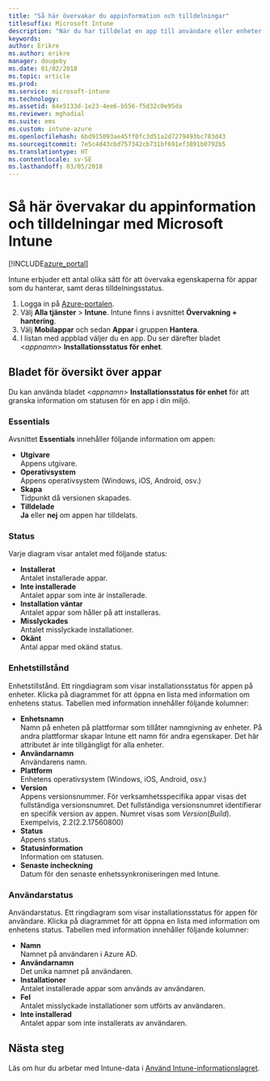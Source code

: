 ```yaml
---
title: "Så här övervakar du appinformation och tilldelningar"
titlesuffix: Microsoft Intune
description: "När du har tilldelat en app till användare eller enheter kan du använda den här informationen för att övervaka dess status."
keywords: 
author: Erikre
ms.author: erikre
manager: dougeby
ms.date: 01/02/2018
ms.topic: article
ms.prod: 
ms.service: microsoft-intune
ms.technology: 
ms.assetid: 64e5133d-1e23-4ee6-b556-f5d32c0e95da
ms.reviewer: mghadial
ms.suite: ems
ms.custom: intune-azure
ms.openlocfilehash: 6bd915093ae45ff0fc3d51a2d7279493bc783d43
ms.sourcegitcommit: 7e5c4d43cbd757342cb731bf691ef3891b0792b5
ms.translationtype: HT
ms.contentlocale: sv-SE
ms.lasthandoff: 03/05/2018
---
```

# <a name="how-to-monitor-app-information-and-assignments-with-microsoft-intune"></a>Så här övervakar du appinformation och tilldelningar med Microsoft Intune

[!INCLUDE[azure_portal](./includes/azure_portal.md)]

Intune erbjuder ett antal olika sätt för att övervaka egenskaperna för appar som du hanterar, samt deras tilldelningsstatus.

1. Logga in på [Azure-portalen](https://portal.azure.com).
2. Välj **Alla tjänster** > **Intune**. Intune finns i avsnittet **Övervakning + hantering**.
3. Välj **Mobilappar** och sedan **Appar** i gruppen **Hantera**.
5. I listan med appblad väljer du en app. Du ser därefter bladet <*appnamn*> **Installationsstatus för enhet**.

## <a name="app-overview-blade"></a>Bladet för översikt över appar

Du kan använda bladet <*appnamn*> **Installationsstatus för enhet** för att granska information om statusen för en app i din miljö.

### <a name="essentials"></a>Essentials

Avsnittet **Essentials** innehåller följande information om appen:

 - **Utgivare**  
Appens utgivare.
 - **Operativsystem**  
Appens operativsystem (Windows, iOS, Android, osv.)
 - **Skapa**  
Tidpunkt då versionen skapades.
 - **Tilldelade**  
**Ja** eller **nej** om appen har tilldelats.

### <a name="status"></a>Status
Varje diagram visar antalet med följande status:

 - **Installerat**  
Antalet installerade appar.
 - **Inte installerade**  
Antalet appar som inte är installerade.
 - **Installation väntar**  
Antalet appar som håller på att installeras.
 - **Misslyckades**  
Antalet misslyckade installationer.
 - **Okänt**  
Antal appar med okänd status.

### <a name="device-status"></a>Enhetstillstånd

Enhetstillstånd. Ett ringdiagram som visar installationsstatus för appen på enheter. Klicka på diagrammet för att öppna en lista med information om enhetens status. Tabellen med information innehåller följande kolumner:

 - **Enhetsnamn**  
Namn på enheten på plattformar som tillåter namngivning av enheter. På andra plattformar skapar Intune ett namn för andra egenskaper. Det här attributet är inte tillgängligt för alla enheter.
 - **Användarnamn**  
Användarens namn.
 - **Plattform**  
Enhetens operativsystem (Windows, iOS, Android, osv.)
 - **Version**  
Appens versionsnummer. För verksamhetsspecifika appar visas det fullständiga versionsnumret. Det fullständiga versionsnumret identifierar en specifik version av appen. Numret visas som _Version_(_Build_). Exempelvis, 2.2(2.2.17560800)
 - **Status**  
Appens status.
 - **Statusinformation**  
Information om statusen.
 - **Senaste incheckning**  
Datum för den senaste enhetssynkroniseringen med Intune.


### <a name="user-status"></a>Användarstatus

Användarstatus. Ett ringdiagram som visar installationsstatus för appen för användare. Klicka på diagrammet för att öppna en lista med information om enhetens status. Tabellen med information innehåller följande kolumner:
 - **Namn**  
Namnet på användaren i Azure AD.
 - **Användarnamn**  
Det unika namnet på användaren.
 - **Installationer**  
Antalet installerade appar som används av användaren.
 - **Fel**  
Antalet misslyckade installationer som utförts av användaren.
 - **Inte installerad**  
Antalet appar som inte installerats av användaren.


## <a name="next-steps"></a>Nästa steg

Läs om hur du arbetar med Intune-data i [Använd Intune-informationslagret](reports-nav-create-intune-reports.md).
